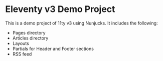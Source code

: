 # Eleventy v3 Demo Project 

This is a demo project of 11ty v3 using Nunjucks.  It includes the following: 
- Pages directory
- Articles directory 
- Layouts 
- Partials for Header and Footer sections
- RSS feed